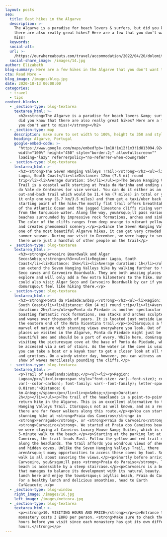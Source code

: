 ```yaml
---
layout: posts
seo:
  title: Best hikes in the Algarve
  description: >-
    The Algarve is a paradise for beach lovers & surfers, but did you know that
    there are also really great hikes? Here are a few that you don't want to
    miss!
  keywords:
  social-alt:
  url: >-
    /https://ourwhereabouts.com/travel/accommodation/2022/04/20/dolomites-travel-guide.html
  social-share_image: /images/14.jpg
author: Elizabeth
blog-summary: Here are a few hikes in the Algarve that you don't want to miss!
cta: Read More →
blog_image: /images/blog.jpg
date: 2020-10-13 00:00:00
categories:
  - travel
  - tips
content-blocks:
  - _section-type: blog-textarea
    textarea_html: >-
      <h2><strong>The Algarve is a paradise for beach lovers &amp; surfers, but
      did you know that there are also really great hikes? Here are a few that
      you don't want to miss!</strong></h2>
  - _section-type: map
    description: make sure to set width to 100%, height to 350 and style to border 2
    heading: Algarve, Portugal
    google-embed-code: >-
      "https://www.google.com/maps/embed?pb=!1m18!1m12!1m3!1d813094.9241218452!2d-8.755663817730218!3d37.244099837092506!2m3!1f0!2f0!3f0!3m2!1i1024!2i768!4f13.1!3m3!1m2!1s0xd0554ee55d1cfef%3A0x80e2652e12910e45!2sFaro%20District%2C%20Portugal!5e0!3m2!1sen!2sil!4v1653829715339!5m2!1sen!2sil"
      width="100%" height="450" style="border:2;" allowfullscreen=""
      loading="lazy" referrerpolicy="no-referrer-when-downgrade"
  - _section-type: blog-textarea
    textarea_html: >-
      <h3><strong>The Seven Hanging Valleys Trail:</strong></h3><ul><li>Region:
      Lagoa, South Coast</li><li>Distance: 12km (7.5 mi) round
      trip</li><li>Average duration: 5h</li></ul><p>The Seven Hanging Valleys
      Trail is a coastal walk starting at Praia da Marinha and ending at Praia
      do Vale de Centeanes (or vice versa). You can do it either as an
      out-and-back trail which would be 11.4 km (7 miles) in total or you can do
      it only one way (5.7 km/3.5 miles) and then get a taxi/uber back to the
      starting point of the hike.The mostly flat trail offers breathtaking views
      of the Atlantic Ocean and the jagged limestone cliffs rising vertically
      from the turquoise water. Along the way, you&rsquo;ll pass various sandy
      beaches surrounded by impressive rock formations, arches and sinkholes.
      The color of the cliffs ranges from deep orange to vibrant yellow to white
      and creates phenomenal scenery.</p><p>Since the Seven Hanging Valleys is
      one of the most beautiful Algarve hikes, it can get very crowded in the
      summer season. During our visit in December, we were happy to see that
      there were just a handful of other people on the trail</p>
  - _section-type: blog-textarea
    textarea_html: >-
      <h3><strong>Carvoeiro Boardwalk and Algar
      Seco:&nbsp;</strong></h3><ul><li>Region: Lagoa, South
      Coast</li><li>Distance: 1km</li><li>Average duration: 1h</li></ul><p>You
      can extend the Seven Hanging Valleys hike by walking further to the Algar
      Seco caves and Carvoeiro Boardwalk. They are both amazing places to
      explore and will only add a few extra kilometers to the hike. But you
      could also visit Algar Seco and Carvoeiro Boardwalk by car if you
      don&rsquo;t feel like hiking there.</p>
  - _section-type: blog-textarea
    textarea_html: >-
      <h3><strong>Ponta da Piedade:&nbsp;</strong></h3><ul><li>Region: Lagos,
      South Coast</li><li>Distance: 6km (4 mi) round trip</li><li>Average
      duration: 2h</li></ul><p>Ponta da Piedade is another spectacular headland
      boasting fantastic rock formations, sea stacks and arches sculpted by wind
      and waves over thousands of years. It is located just outside Lagos, at
      the eastern end of the Rota Vicentina trail.</p><p>It&rsquo;s a true
      marvel of nature with stunning views everywhere you look. Out of all the
      places we visited in the Algarve, Ponta da Piedade might just be the most
      beautiful one and should be a part of every. While here, don&rsquo;t miss
      visiting the picturesque cove at the base of Ponta da Piedade, which can
      be accessed via a set of stairs. As the water in the cove is usually calm
      you can take a boat or a kayak tour to get a closer look at all the arches
      and grottoes. On a windy winter day, however, you can witness an amazing
      show of waves mercilessly pounding the cliffs.</p>
  - _section-type: blog-textarea
    textarea_html: >-
      <p>Trail of Headlands:&nbsp;</p><ul><li><p>Region:
      Lagoa</p></li><li><p><span style="font-size: var(--font-size); color:
      var(--color-carbon); font-family: var(--font-family); letter-spacing:
      0.01rem;">Distance: 6
      km.&nbsp;</span></p></li><li><p>&nbsp;</p><p>Duration:
      2h</p></li></ul><p>The trail of the headlands is a point-to-point or
      return hike in the Algarve. This is an excellent alternative to the Seven
      Hanging Valleys Trail. It&rsquo;s not as well known, and as a result,
      there are far fewer walkers along this route.</p><p>You can start this
      stunning hike at <strong>Praia dos Caneiros</strong> in
      <strong>Ferragudo</strong>, or <strong>Praia do Carvoeiro</strong> in
      <strong>Carvoeiro</strong>. We started at Praia dos Caneiros beach because
      we were staying at Caneiros Luxury House &amp; Suites, which is only a
      5-minute walk to the beach.</p><p>Starting at the parking lot at Praia dos
      Caneiros, the trail leads East. Follow the yellow and red trail markers
      along the headlands. The trail affords you wondrous views of sheer cliffs
      and hidden coves. Unlike the Seven Hanging Valleys Trail, there
      aren&rsquo;t many opportunities to access these coves by foot. So, this
      walk is all about savoring the views.</p><p>Shortly before arriving at
      Carvoeiro, you&rsquo;ll pass <strong>Praia do Paraiso</strong>. This tiny
      beach is accessible by a steep staircase.</p><p>Carvoeiro is a beach town
      that manages to balance its development with its natural beauty. Grab
      lunch here and enjoy the town&rsquo;s idyllic beach, Praia do Carvoeiro.
      For a healthy lunch and delicious smoothies, head to Earth
      Caf&eacute;.</p>
  - _section-type: blog-window
    right_image: /images/16.jpg
    left_image: /images/meteora.jpg
  - _section-type: blog-textarea
    textarea_html: >-
      <p><strong>10. VISITING HOURS AND PRICE</strong></p><p>Entrance to each
      monastery costs 3 EURO per person. <strong>Make sure to check the visiting
      hours before you visit since each monastery has got its own different
      hours.</strong></p>
---
```

